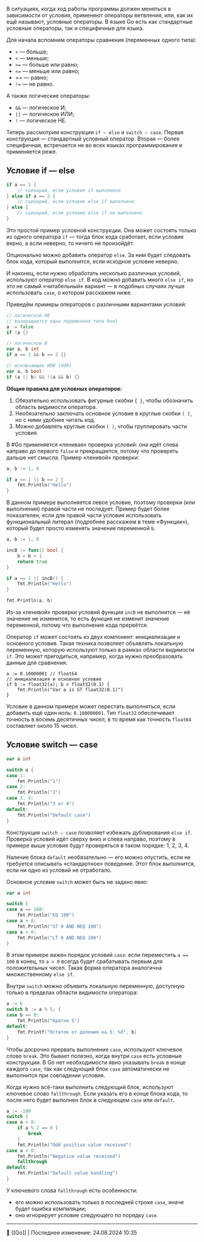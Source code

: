 В ситуациях, когда ход работы программы должен меняться в зависимости от условия, применяют операторы ветвления, или, как их ещё называют, условные операторы. В языке Go есть как стандартные условные операторы, так и специфичные для языка.

Для начала вспомним операторы сравнения (переменных одного типа):

- `>` — больше;
- `<` — меньше;
- `>=` — больше или равно;
- `<=` — меньше или равно;
- == — равно;
- `!=` — не равно.

А также логические операторы:

- `&&` — логическое И;
- `||` — логическое ИЛИ;
- `!` — логическое НЕ.

Теперь рассмотрим конструкции `if — else` и `switch — case`. Первая конструкция — стандартный условный оператор. Вторая — более специфичная, встречается не во всех языках программирования и применяется реже.

## Условие if — else

```go
if a == 1 {
    // сценарий, если условие if выполнено
} else if a == 2 {
    // сценарий, если условие else if выполнено
} else {
    // сценарий, если условие else if не выполнено
} 
```

Это простой пример условной конструкции. Она может состоять только из одного оператора `if` — тогда блок кода сработает, если условие верно, а если неверно, то ничего не произойдёт.

Опционально можно добавить оператор `else`. За ним будет следовать блок кода, который выполнится, если исходное условие неверно.

И наконец, если нужно обработать несколько различных условий, используют оператор `else if`. В код можно добавить много `else if`, но это не самый «читабельный» вариант — в подобных случаях лучше использовать `case`, о котором расскажем ниже.

Приведём примеры операторов с различными вариантами условий:

```go
// логическое НЕ
// возвращается одна переменная типа bool
a := false
if !a {} 

// логическое И
var a, b int
if a == 1 && b == 2 {}

// исключающее ИЛИ (XOR)
var a, b bool
if (a || b) && !(a && b) {}
```

**Общие правила для условных операторов:**

1. Обязательно использовать фигурные скобки `{ }`, чтобы обозначить область видимости оператора.
2. Необязательно заключать основное условие в круглые скобки `( )`, но с ними удобнее читать код.
3. Можно добавлять круглые скобки `( )`, чтобы группировать части условия.

В #Go применяется «ленивая» проверка условий: она идёт слева направо до первого `false` и прекращается, потому что проверять дальше нет смысла. Пример «ленивой» проверки:

```go
a, b := 1, 0

if a == 1 || b == 2 {
    fmt.Println("Hello")
} 
```

В данном примере выполняется левое условие, поэтому проверки (или выполнения) правой части не последует. Пример будет более показателен, если для правой части условия использовать функциональный литерал (подробнее расскажем в теме «Функции»), который будет просто изменять значение переменной `b`.

```go
a, b := 1, 0

incB := func() bool {
    b = b + 1
    return true
}

if a == 1 || incB() {
    fmt.Println("Hello")
}

fmt.Println(a, b)
```

Из-за «ленивой» проверки условий функция `incB` не выполнится — её значение не изменится, то есть функция не изменит значение переменной, потому что выполнение кода прервётся.

Оператор `if` может состоять из двух компонент: инициализации и основного условия. Такая техника позволяет объявлять локальную переменную, которую используют только в рамках области видимости `if`. Это может пригодиться, например, когда нужно преобразовать данные для сравнения.

```
a := 0.10000001 // float64
// инициализация и основное условие
if b := float32(a); b > float32(0.1) {
    fmt.Println("Var a is GT float32(0.1)")
} 
```

Условие в данном примере может перестать выполняться, если добавить ещё один ноль: `0.100000001`. Тип `float32` обеспечивает точность в восемь десятичных чисел, в то время как точность `float64` составляет около 15 чисел.

## Условие switch — case

```go
var a int

switch a {
case 1:
    fmt.Println("1")
case 2:
    fmt.Println("2")
case 3, 4:
    fmt.Println("3 or 4")
default:
    fmt.Println("Default case")
} 
```

Конструкция `switch — case` позволяет избежать дублирования `else if`. Проверка условий идёт сверху вниз и слева направо, поэтому в примере выше условия будут проверяться в таком порядке: 1, 2, 3, 4.

Наличие блока `default` необязательно — его можно опустить, если не требуется описывать «стандартное» поведение. Этот блок выполнится, если ни одно из условий не отработало.

Основное условие `switch` может быть не задано явно:

```go
var a int

switch {
case a == 100:
    fmt.Println("EQ 100")
case a > 0:
    fmt.Println("GT 0 AND NEQ 100")
case a < 0:
    fmt.Println("LT 0 AND NEQ 100")
} 
```

В этом примере важен порядок условий `case`: если переместить `a == 100` в конец, то `a > 0` всегда будет срабатывать первым для положительных чисел. Такая форма оператора аналогична множественному `else if`.

Внутри `switch` можно объявить локальную переменную, доступную только в пределах области видимости оператора:

```go
a := 6
switch b := a % 5; {
case b == 0:
    fmt.Println("Кратно 5")
default:
    fmt.Printf("Остаток от деления на 5: %d", b)
} 
```

Чтобы досрочно прервать выполнение `case`, используют ключевое слово `break`. Это бывает полезно, когда внутри `case` есть условные конструкции. В Go нет необходимости явно указывать `break` в конце каждого `case`, так как следующий блок `case` автоматически не выполнится при совпадении условия.

Когда нужно всё-таки выполнить следующий блок, используют ключевое слово `fallthrough`. Если указать его в конце блока кода, то после него будет выполнен блок в следующем `case` или `default`.

```go
a := -100
switch {
case a > 0:
    if a % 2 == 0 {
        break
    }
    fmt.Println("Odd positive value received")
case a < 0:
    fmt.Println("Negative value received")
    fallthrough
default:
    fmt.Println("Default value handling")
} 
```

У ключевого слова `fallthrough` есть особенности:

- его можно использовать только в последней строке `case`, иначе будет ошибка компиляции;
- оно игнорирует условие следующего по порядку `case`.


----
📂 [[Go]] | Последнее изменение: 24.08.2024 10:35